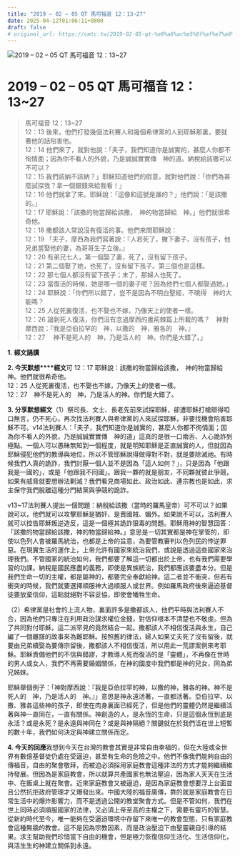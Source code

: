 ```yaml
---
title: "2019 – 02 – 05 QT 馬可福音 12：13~27"
date: 2025-04-12T01:06:11+0800
draft: false
# original_url: https://cmtc.tw/2019-02-05-qt-%e9%a6%ac%e5%8f%af%e7%a6%8f%e9%9f%b3-12%ef%bc%9a1327
---
```


![2019 – 02 – 05 QT 馬可福音 12：13\~27](/images/qt.jpg   "2019 – 02 – 05 QT 馬可福音 12：13\~27")

# 2019 – 02 – 05 QT 馬可福音 12：13\~27

> 馬可福音 12：13\~27  
> 12：13 後來，他們打發幾個法利賽人和幾個希律黨的人到耶穌那裏，要就著他的話陷害他。  
> 12：14 他們來了，就對他說：「夫子，我們知道你是誠實的，甚麼人你都不徇情面；因為你不看人的外貌，乃是誠誠實實傳　神的道。納稅給該撒可以不可以？  
> 12：15 我們該納不該納？」耶穌知道他們的假意，就對他們說：「你們為甚麼試探我？拿一個銀錢來給我看！」  
> 12：16 他們就拿了來。耶穌說：「這像和這號是誰的？」他們說：「是該撒的。」  
> 12：17 耶穌說：「該撒的物當歸給該撒，　神的物當歸給　神。」他們就很希奇他。  
> 12：18 撒都該人常說沒有復活的事。他們來問耶穌說：  
> 12：19 「夫子，摩西為我們寫著說：『人若死了，撇下妻子，沒有孩子，他兄弟當娶他的妻，為哥哥生子立後。』  
> 12：20 有弟兄七人，第一個娶了妻，死了，沒有留下孩子。  
> 12：21 第二個娶了她，也死了，沒有留下孩子。第三個也是這樣。  
> 12：22 那七個人都沒有留下孩子；末了，那婦人也死了。  
> 12：23 當復活的時候，她是哪一個的妻子呢？因為他們七個人都娶過她。」  
> 12：24 耶穌說：「你們所以錯了，豈不是因為不明白聖經，不曉得　神的大能嗎？  
> 12：25 人從死裏復活，也不娶也不嫁，乃像天上的使者一樣。  
> 12：26 論到死人復活，你們沒有念過摩西的書荊棘篇上所載的嗎？　神對摩西說：『我是亞伯拉罕的　神，以撒的　神，雅各的　神。』  
> 12：27 　神不是死人的　神，乃是活人的　神。你們是大錯了。」

**1.** **經文誦讀**

**2. 今天默想****經文**可 12：17 耶穌說：該撒的物當歸給該撒，　神的物當歸給神。他們就很希奇他。  
12：25 人從死裏復活，也不娶也不嫁，乃像天上的使者一樣。  
12：27　神不是死人的　神，乃是活人的神。你們是大錯了。

**3. 分享默想經文**（1）祭司長、文士、長老先前來試探耶穌，卻遭耶穌打槍辯得啞口無言，仍不死心，再次找法利賽人與希律黨的人來試探耶穌，非要找機會陷害耶穌不可。v14法利賽人：「夫子，我們知道你是誠實的，甚麼人你都不徇情面；因為你不看人的外貌，乃是誠誠實實傳　神的道」這真的是很一口兩舌、人心詭詐到極點。一個人可以愚昧無知到一個程度，就是明知耶穌是正直誠實的人，但就因為耶穌侵犯他們的教導與地位，所以不管耶穌說得做得對不對，就是要除滅祂。有時候我們人真的詭詐，我們討厭一個人並不是因為「這人如何？」，只是因為「他跟我是一國的」，或是「他跟我不同國」。跟我一夥的就是朋友，不同夥就彼此爭競，如果有威脅就要想辦法剿滅？我們看見商場如此、政治如此、連宗教也是如此，求主保守我們脫離這種分門結黨與爭競的詭詐。

v13\~17法利賽人提出一個問題：納稅給該撒（當時的羅馬皇帝）可不可以？如果說可以，他們就可以攻擊耶穌是猶奸、是賣國賊、媚外。如果說不可以，法利賽人就可以控告耶穌叛逆造反，這是一個極其詭詐狠毒的問題。耶穌用神的智慧回答：「該撒的物當歸給該撒，神的物當歸給神。」意思是一切其實都是神在掌管的，即使以色列人會被羅馬統治，也都是上帝的旨意，為要管教審判以色列民的悖逆罪惡。在現實生活的運作上，上帝允許有國家來統治我們，或說是透過這些國家來治理我們。不管國家的統治如何，我們都要了解這一切都出於上帝，也有我們需要學習的功課。納稅是國民應盡的義務，即使是異族統治，我們都應該要盡本分。但是我們生命一切的主權，都是屬神的，都要完全奉獻給神。這二者並不衝突，但若有衝突的時候，我們就要選擇順服神大過順服人或世界。例如羅馬政府後來逼迫基督徒要放棄信仰，這點就絕對不容妥協，即使會犧牲生命。

（2）希律黨是社會的上流人物，裏面許多是撒都該人，他們平時與法利賽人不合，因為他們只專注在利用政治謀求權位金錢，對信仰根本不清楚也不敬虔。但為了共同對付耶穌，這二派罕見的竟然結合一起。撒都該人不相信復活與永生，自己編了一個離譜的故事來為難耶穌。按照舊約律法，婦人如果丈夫死了沒有留後，就要由兄弟續娶為要傳宗留後，撒都該人不相信復活，所以用此一荒謬案例來考耶穌。耶穌責備他們的不信與錯謬，才教導人死而復活的是「靈體」，不再像在世時的男人或女人，我們不再需要婚姻關係，在神的國度中我們都是神的兒女，同為弟兄姊妹。

耶穌舉個例子：「神對摩西說：『我是亞伯拉罕的神，以撒的神，雅各的神。神不是死人的　神，乃是活人的　神。』」意思是神永遠活著，一直都活著。亞伯拉罕、以撒、雅各這些神的孩子，即使在肉身裏面已經死了，但是他們的靈體仍然是繼續活著與神一直同在，一直有關係。神創造的人，是永恆的生命，只是這個永恆到底是永活？或是永死？是永遠與神同在？或是與神隔絕？關鍵就在於我們活在世上短暫的數十年，我們如何決定與神建立關係而定。

**4. 今天的回應**我想到今天在台灣的教會其實是非常自由幸福的，但在大陸或全世界有數億基督徒仍處在受逼迫，甚至有生命的危險之中。他們不像我們能夠自由的傳福音，自由的聚會敬拜，而被迫必須採用家庭教會這種非法的方式才能夠繼續維持發展。但因為是家庭教會，所以就算共產國家也無法壓迫，因為家人天天在生活中、在飯桌上就在聚會。近來家庭教會又被逼迫，是因為家庭教會想要浮上台面並且公然抗拒政府管理才又爆發出來。中國大陸的福音廣傳，靠的就是家庭教會在日常生活中的爆炸影響力，而不是透過公開的教堂聚會方式。但是不管如何，我們在世上同時必須順服國家的法律，又必須上帝至高的主權之下，需要有靈巧的智慧。從新約時代至今，唯一能夠在受逼迫環境中存留下來唯一的教會型態，只有家庭教會這種無牆的教會。這不是因為宗教因素，而是政治壓迫下由聖靈親自引導的結果。求主幫助我們珍惜當下自由的機會，但是極力恢復信仰生活化、生活信仰化，與活生生的神建立關係到永遠。